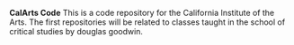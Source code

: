 **CalArts Code**
This is a code repository for the California Institute of the Arts. The first  repositories will be related to classes taught in the school of critical studies by douglas goodwin. 